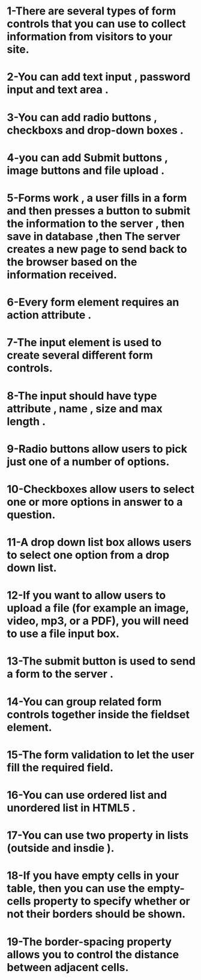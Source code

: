 # 1-There are several types of form controls that you can use to collect information from visitors to your site.
# 2-You can add text input , password input and text area .
# 3-You can add radio buttons , checkboxs and drop-down boxes .
# 4-you can add Submit buttons , image buttons and file upload .
# 5-Forms work , a user fills in a form and then presses a button to submit the information to the server , then save in database ,then The server creates a new page to send back to the browser based on the information received.
# 6-Every form element requires an action attribute .
# 7-The input element is used to create several different form controls.
# 8-The input should have type attribute , name , size and max length .
# 9-Radio buttons allow users to pick just one of a number of options.
# 10-Checkboxes allow users to select one or more options in answer to a question.
# 11-A drop down list box allows users to select one option from a drop down list.
# 12-If you want to allow users to upload a file (for example an image, video, mp3, or a PDF), you will need to use a file input box.
# 13-The submit button is used to send a form to the server .
# 14-You can group related form controls together inside the fieldset element.
# 15-The form validation to let the user fill the required field.
# 16-You can use ordered list and unordered list in HTML5 .
# 17-You can use two property in lists (outside and insdie ).
# 18-If you have empty cells in your table, then you can use the empty-cells property to specify whether or not their borders should be shown.
# 19-The border-spacing property allows you to control the distance between adjacent cells.


